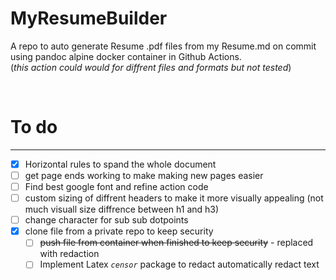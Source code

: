 # MyResumeBuilder
A repo to auto generate Resume .pdf files from my Resume.md on commit using pandoc alpine docker container in Github Actions. <br/>
(*this action could would for diffrent files and formats but not tested*)

<br/>

# To do
---
- [x] Horizontal rules to spand the whole document 
- [ ] get page ends working to make making new pages easier 
- [ ] Find best google font and refine action code 
- [ ] custom sizing of diffrent headers to make it more visually appealing (not much visuall size diffrence between h1 and h3)
- [ ] change character for sub sub dotpoints
- [x] clone file from a private repo to keep security
  - [ ]  ~~push file from container when finished to keep security~~ - replaced with redaction 
  - [ ]  Implement Latex *`censor`* package to redact automatically redact text
